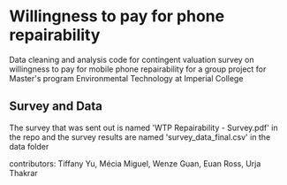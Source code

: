 # Willingness to pay for phone repairability
Data cleaning and analysis code for contingent valuation survey on willingness to pay for mobile phone repairability for a group project for Master's program 
Environmental Technology at Imperial College

## Survey and Data
The survey that was sent out is named 'WTP Repairability - Survey.pdf' in the repo and the survey results are named 'survey_data_final.csv' in the data folder


contributors:
Tiffany Yu,
Mécia Miguel,
Wenze Guan,
Euan Ross,
Urja Thakrar
